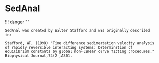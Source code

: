 # SedAnal

!!! danger ""

    SedAnal was created by Walter Stafford and was originally described in:
    
    Stafford, WF, (1998) "Time difference sedimentation velocity analysis of rapidly reversible interacting systems: Determination of equilibrium constants by global non-linear curve fitting procedures." Biophysical Journal,74(2),A301.
    
    